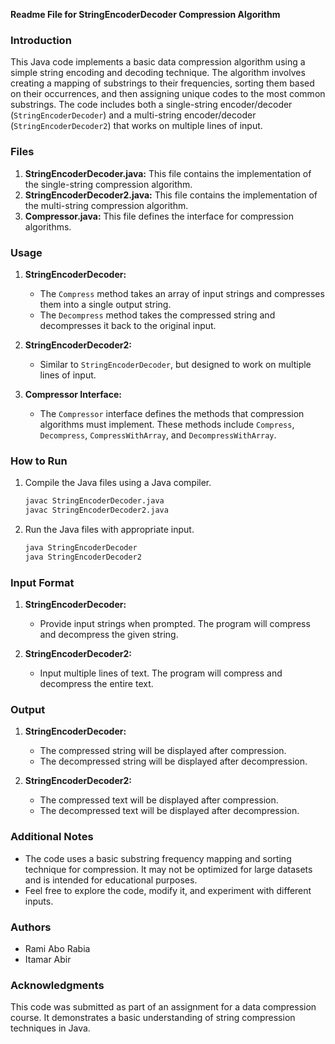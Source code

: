 **Readme File for StringEncoderDecoder Compression Algorithm**

### Introduction
This Java code implements a basic data compression algorithm using a simple string encoding and decoding technique. The algorithm involves creating a mapping of substrings to their frequencies, sorting them based on their occurrences, and then assigning unique codes to the most common substrings. The code includes both a single-string encoder/decoder (`StringEncoderDecoder`) and a multi-string encoder/decoder (`StringEncoderDecoder2`) that works on multiple lines of input.

### Files
1. **StringEncoderDecoder.java:** This file contains the implementation of the single-string compression algorithm.
2. **StringEncoderDecoder2.java:** This file contains the implementation of the multi-string compression algorithm.
3. **Compressor.java:** This file defines the interface for compression algorithms.

### Usage
1. **StringEncoderDecoder:**
   - The `Compress` method takes an array of input strings and compresses them into a single output string.
   - The `Decompress` method takes the compressed string and decompresses it back to the original input.

2. **StringEncoderDecoder2:**
   - Similar to `StringEncoderDecoder`, but designed to work on multiple lines of input.

3. **Compressor Interface:**
   - The `Compressor` interface defines the methods that compression algorithms must implement. These methods include `Compress`, `Decompress`, `CompressWithArray`, and `DecompressWithArray`.

### How to Run
1. Compile the Java files using a Java compiler.
   ```bash
   javac StringEncoderDecoder.java
   javac StringEncoderDecoder2.java
   ```

2. Run the Java files with appropriate input.
   ```bash
   java StringEncoderDecoder
   java StringEncoderDecoder2
   ```

### Input Format
1. **StringEncoderDecoder:**
   - Provide input strings when prompted. The program will compress and decompress the given string.

2. **StringEncoderDecoder2:**
   - Input multiple lines of text. The program will compress and decompress the entire text.

### Output
1. **StringEncoderDecoder:**
   - The compressed string will be displayed after compression.
   - The decompressed string will be displayed after decompression.

2. **StringEncoderDecoder2:**
   - The compressed text will be displayed after compression.
   - The decompressed text will be displayed after decompression.

### Additional Notes
- The code uses a basic substring frequency mapping and sorting technique for compression. It may not be optimized for large datasets and is intended for educational purposes.
- Feel free to explore the code, modify it, and experiment with different inputs.

### Authors
- Rami Abo Rabia
- Itamar Abir

### Acknowledgments
This code was submitted as part of an assignment for a data compression course. It demonstrates a basic understanding of string compression techniques in Java.
